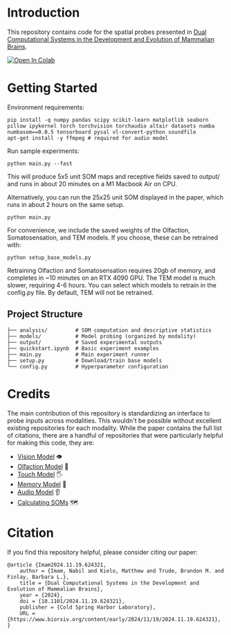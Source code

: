 # Introduction

This repository contains code for the spatial probes presented in [Dual Computational Systems in the Development and Evolution of Mammalian Brains](https://www.biorxiv.org/content/10.1101/2024.11.19.624321v1.full.pdf). 

[![Open In Colab](https://colab.research.google.com/assets/colab-badge.svg)](https://colab.research.google.com/github/mkielo3/mammalian_brains/blob/main/quickstart.ipynb)

# Getting Started

Environment requirements:

```
pip install -q numpy pandas scipy scikit-learn matplotlib seaborn pillow ipykernel torch torchvision torchaudio altair datasets numba numbasom==0.0.5 tensorboard pysal vl-convert-python soundfile
apt-get install -y ffmpeg # required for audio model
```

Run sample experiments:

```
python main.py --fast
```

This will produce 5x5 unit SOM maps and receptive fields saved to output/ and runs in about 20 minutes on a M1 Macbook Air on CPU.

Alternatively, you can run the 25x25 unit SOM displayed in the paper, which runs in about 2 hours on the same setup.

```
python main.py
```

For convenience, we include the saved weights of the Olfaction, Somatosensation, and TEM models. If you choose, these can be retrained with:

```
python setup_base_models.py
```

Retraining Olfaction and Somatosensation requires 20gb of memory, and completes in ~10 minutes on an RTX 4090 GPU. The TEM model is much slower, requiring 4-6 hours. You can select which models to retrain in the config.py file. By default, TEM will not be retrained.


## Project Structure
```
├── analysis/         # SOM computation and descriptive statistics
├── models/           # Model probing (organized by modality)
├── output/           # Saved experimental outputs
├── quickstart.ipynb  # Basic experiment examples
├── main.py           # Main experiment runner
├── setup.py          # Download/train base models
└── config.py         # Hyperparameter configuration
```

# Credits
The main contribution of this repository is standardizing an interface to probe inputs across modalities. This wouldn't be possible without excellent existing repositories for each modality. While the paper contains the full list of citations, there are a handful of repositories that were particularly helpful for making this code, they are:
- [Vision Model](https://github.com/pytorch/vision/blob/main/torchvision/models/resnet.py) 👁️
- [Olfaction Model](https://github.com/gyyang/olfaction_evolution) 👃
- [Touch Model](https://github.com/erkil1452/touch/tree/master) 🖐️
- [Memory Model](https://github.com/jbakermans/torch_tem) 🧠
- [Audio Model](https://github.com/pytorch/audio/blob/main/examples/tutorials/speech_recognition_pipeline_tutorial.py) 👂
- [Calculating SOMs](https://github.com/nmarincic/numbasom) 🗺️

# Citation
If you find this repository helpful, please consider citing our paper:
```
@article {Imam2024.11.19.624321,
	author = {Imam, Nabil and Kielo, Matthew and Trude, Brandon M. and Finlay, Barbara L.},
	title = {Dual Computational Systems in the Development and Evolution of Mammalian Brains},
	year = {2024},
	doi = {10.1101/2024.11.19.624321},
	publisher = {Cold Spring Harbor Laboratory},
	URL = {https://www.biorxiv.org/content/early/2024/11/19/2024.11.19.624321},
}
```
